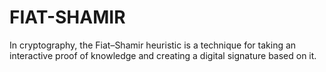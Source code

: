 # FIAT-SHAMIR
In cryptography, the Fiat–Shamir heuristic is a technique for taking an interactive proof of knowledge and creating a digital signature based on it.
